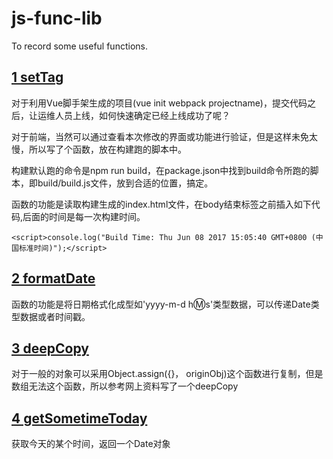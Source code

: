 # js-func-lib
To record some useful functions.

## [1 setTag](./1-set-tag-for-vue-spa-project.js)

对于利用Vue脚手架生成的项目(vue init webpack projectname)，提交代码之后，让运维人员上线，如何快速确定已经上线成功了呢？

对于前端，当然可以通过查看本次修改的界面或功能进行验证，但是这样未免太慢，所以写了个函数，放在构建跑的脚本中。

构建默认跑的命令是npm run build，在package.json中找到build命令所跑的脚本，即build/build.js文件，放到合适的位置，搞定。

函数的功能是读取构建生成的index.html文件，在body结束标签之前插入如下代码,后面的时间是每一次构建时间。
```
<script>console.log("Build Time: Thu Jun 08 2017 15:05:40 GMT+0800 (中国标准时间)");</script>
```

## [2 formatDate](./2-format-date.js)

函数的功能是将日期格式化成型如'yyyy-m-d h:m:s'类型数据，可以传递Date类型数据或者时间戳。

## [3 deepCopy](./3-deep-copy.js)

对于一般的对象可以采用Object.assign({}， originObj)这个函数进行复制，但是数组无法这个函数，所以参考网上资料写了一个deepCopy

## [4 getSometimeToday](./4-get-sometime-today.js)

获取今天的某个时间，返回一个Date对象